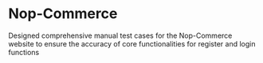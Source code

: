 # Nop-Commerce
Designed comprehensive manual test cases for the Nop-Commerce website to ensure the accuracy of core functionalities for register and login functions

